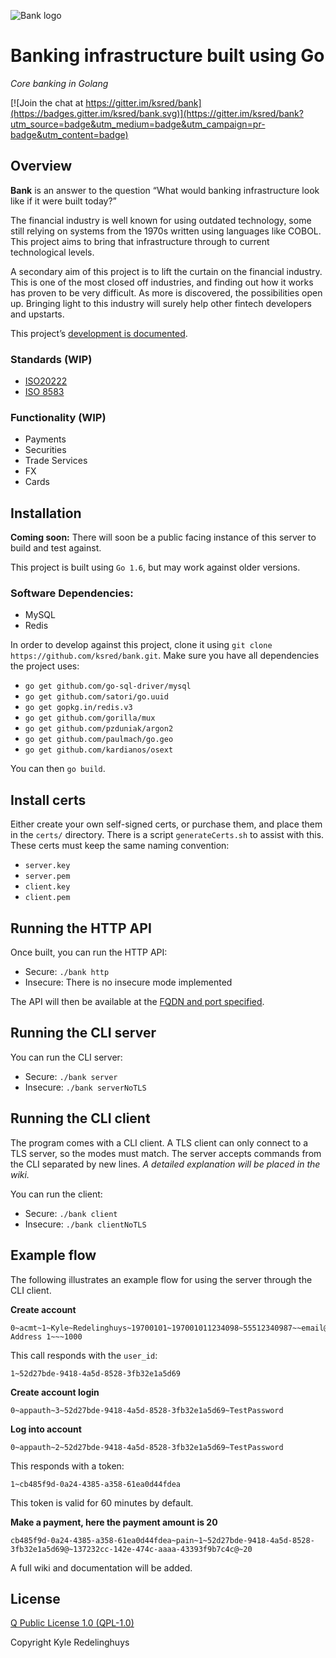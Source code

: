 ![Bank logo](https://bvnk.co/bvnk-dark-hor.png)
# Banking infrastructure built using Go
_Core banking in Golang_

[![Join the chat at https://gitter.im/ksred/bank](https://badges.gitter.im/ksred/bank.svg)](https://gitter.im/ksred/bank?utm_source=badge&utm_medium=badge&utm_campaign=pr-badge&utm_content=badge)

## Overview

__Bank__ is an answer to the question “What would banking infrastructure look like if it were built today?”

The financial industry is well known for using outdated technology, some still relying on systems from the 1970s written using languages like COBOL. This project aims to bring that infrastructure through to current technological levels.

A secondary aim of this project is to lift the curtain on the financial industry. This is one of the most closed off industries, and finding out how it works has proven to be very difficult. As more is discovered, the possibilities open up. Bringing light to this industry will surely help other fintech developers and upstarts.

This project’s [development is documented](http://blog.ksred.me/tags/banking-infrastructure/).

### Standards (WIP)
- [ISO20222](http://www.iso20022.org/)
- [ISO 8583](https://en.wikipedia.org/wiki/ISO_8583)

### Functionality (WIP)
- Payments
- Securities
- Trade Services
- FX
- Cards

## Installation

__Coming soon:__ There will soon be a public facing instance of this server to build and test against.

This project is built using `Go 1.6`, but may work against older versions.

### Software Dependencies:
- MySQL
- Redis

In order to develop against this project, clone it using `git clone https://github.com/ksred/bank.git`. Make sure you have all dependencies the project uses:

- `go get github.com/go-sql-driver/mysql`
- `go get github.com/satori/go.uuid`
- `go get gopkg.in/redis.v3`
- `go get github.com/gorilla/mux`
- `go get github.com/pzduniak/argon2`
- `go get github.com/paulmach/go.geo`
- `go get github.com/kardianos/osext`

You can then `go build`.

## Install certs
Either create your own self-signed certs, or purchase them, and place them in the `certs/` directory. There is a script `generateCerts.sh` to assist with this. These certs must keep the same naming convention:

- `server.key`
- `server.pem`
- `client.key`
- `client.pem`

## Running the HTTP API

Once built, you can run the HTTP API:

- Secure: `./bank http`
- Insecure: There is no insecure mode implemented

The API will then be available at the [FQDN and port specified](https://github.com/ksred/bank/blob/master/main.go#L11).

## Running the CLI server

You can run the CLI server:

- Secure: `./bank server`
- Insecure: `./bank serverNoTLS`

## Running the CLI client

The program comes with a CLI client. A TLS client can only connect to a TLS server, so the modes must match. The server accepts commands from the CLI separated by new lines. _A detailed explanation will be placed in the wiki._

You can run the client:

- Secure: `./bank client`
- Insecure: `./bank clientNoTLS`

## Example flow

The following illustrates an example flow for using the server through the CLI client.

__Create account__
```
0~acmt~1~Kyle~Redelinghuys~19700101~197001011234098~55512340987~~email@domain.com~Physical Address 1~~~1000
```

This call responds with the `user_id`:
```
1~52d27bde-9418-4a5d-8528-3fb32e1a5d69
```

__Create account login__
```
0~appauth~3~52d27bde-9418-4a5d-8528-3fb32e1a5d69~TestPassword
```

__Log into account__
```
0~appauth~2~52d27bde-9418-4a5d-8528-3fb32e1a5d69~TestPassword
```

This responds with a token:
```
1~cb485f9d-0a24-4385-a358-61ea0d44fdea
```

This token is valid for 60 minutes by default.

__Make a payment, here the payment amount is 20__
```
cb485f9d-0a24-4385-a358-61ea0d44fdea~pain~1~52d27bde-9418-4a5d-8528-3fb32e1a5d69@~137232cc-142e-474c-aaaa-43393f9b7c4c@~20
```

A full wiki and documentation will be added.

## License
[Q Public License 1.0 (QPL-1.0)](https://en.wikipedia.org/wiki/Q_Public_License)

Copyright Kyle Redelinghuys
